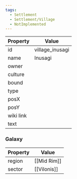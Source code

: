 ```yaml
---
tags:
  - Settlement
  - Settlement/Village
  - NotImplemented
---
```


| Property  | Value           |
| --------- | --------------- |
| id        | village_inusagi |
| name      | Inusagi         |
| owner     |                 |
| culture   |                 |
| bound     |                 |
| type      |                 |
| posX      |                 |
| posY      |                 |
| wiki link |                 |
| text      |                 |

### Galaxy
| Property | Value       |
| -------- | ----------- |
| region   | [[Mid Rim]] |
| sector   | [[Vilonis]] |
